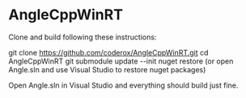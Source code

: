 # AngleCppWinRT
Clone and build following these instructions:

git clone https://github.com/coderox/AngleCppWinRT.git
cd AngleCppWinRT
git submodule update --init
nuget restore (or open Angle.sln and use Visual Studio to restore nuget packages)

Open Angle.sln in Visual Studio and everything should build just fine.
